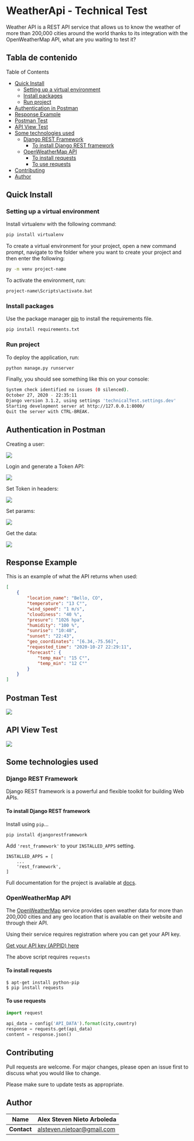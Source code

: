 # WeatherApi - Technical Test

Weather API is a REST API service that allows us to know the weather of more than 200,000 cities around the world thanks to its integration with the OpenWeatherMap API, what are you waiting to test it?

## Tabla de contenido

Table of Contents
  * [Quick Install](#quick-install)
    + [Setting up a virtual environment](#setting-up-a-virtual-environment)
    + [Install packages](#install-packages)
    + [Run project](#run-project)
  * [Authentication in Postman](#authentication-in-postman)
  * [Response Example](#response-example)
  * [Postman Test](#postman-test)
  * [API View Test](#api-view-test)
  * [Some technologies used](#some-technologies-used)
    + [Django REST Framework](#django-rest-framework)
      - [To install Django REST framework](#to-install-django-rest-framework)
    + [OpenWeatherMap API](#openweathermap-api)
      - [To install requests](#to-install-requests)
      - [To use requests](#to-use-requests)
  * [Contributing](#contributing)
  * [Author](#author)

## Quick Install

### Setting up a virtual environment

Install virtualenv with the following command:

```bash
pip install virtualenv
```

To create a virtual environment for your project, open a new command prompt, navigate to the folder where you want to create your project and then enter the following:

```bash
py -m venv project-name
```
To activate the environment, run:
```bash
project-name\Scripts\activate.bat
```

### Install packages

Use the package manager [pip](https://pip.pypa.io/en/stable/) to install the requirements file.

```bash
pip install requirements.txt
```

### Run project

To deploy the application, run:

```bash
python manage.py runserver
```

Finally, you should see something like this on your console:

```bash
System check identified no issues (0 silenced).
October 27, 2020 - 22:35:11
Django version 3.1.2, using settings 'technicalTest.settings.dev'
Starting development server at http://127.0.0.1:8000/
Quit the server with CTRL-BREAK.
```

## Authentication in Postman

Creating a user:   

![](docs/create_user_postman.png)

Login and generate a Token API:   

![](docs/create_token_postman.png)

Set Token in headers:   

![](docs/token_postman.png)

Set params:   

![](docs/params_postman.png)

Get the data:   

![](docs/result_postman.png)



## Response Example

This is an example of what the API returns when used:

```json
[
    {
        "location_name": "Bello, CO",
        "temperature": "13 C°",
        "wind_speed": "1 m/s",
        "cloudiness": "40 %",
        "presure": "1026 hpa",
        "humidity": "100 %",
        "sunrise": "10:48",
        "sunset": "22:43",
        "geo_coordinates": "[6.34,-75.56]",
        "requested_time": "2020-10-27 22:29:11",
        "forecast": {
            "temp_max": "15 C°",
            "temp_min": "12 C°"
        }
    }
]
```


## Postman Test   

![](docs/result_postman.png)

## API View Test   

![](docs/weather_apiview.png)

## Some technologies used

### Django REST Framework

Django REST framework is a powerful and flexible toolkit for building Web APIs.

#### To install Django REST framework
Install using `pip`...

    pip install djangorestframework

Add `'rest_framework'` to your `INSTALLED_APPS` setting.

    INSTALLED_APPS = [
        ...
        'rest_framework',
    ]

Full documentation for the project is available at [docs](https://www.django-rest-framework.org/).


### OpenWeatherMap API

The [OpenWeatherMap](http://openweathermap.org) service provides open weather data for more than 200,000 cities and any geo location that is available on their website and through their API.

Using their service requires registration where you can get your API key.

[Get your API key (APPID) here](http://openweathermap.org/appid)

The above script requires `requests`

#### To install requests

```shell
$ apt-get install python-pip
$ pip install requests
```

#### To use requests

```python
import request

api_data = config('API_DATA').format(city,country)
response = requests.get(api_data)
content = response.json()
```

## Contributing
Pull requests are welcome. For major changes, please open an issue first to discuss what you would like to change.

Please make sure to update tests as appropriate.

## Author

| **Name**     | Alex Steven Nieto Arboleda |
| ------------ | --------------------------------- |
| **Contact** | alsteven.nietoar@gmail.com     |
